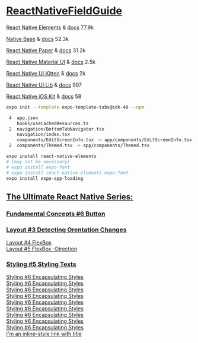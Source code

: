 # [ReactNativeFieldGuide](https://docs.expo.io/guides/userinterface/ 'User Interface Component Libraries')

[React Native Elements](https://react-native-training.github.io/react-native-elements/ 'updated: 02-01-2021, users 77.9k') & [docs](https://react-native-training.github.io/react-native-elements/docs/getting_started.html 'docs') 77.9k

[Native Base](https://nativebase.io/ 'updated: 01-27-2021, users 52.3k') & [docs](https://docs.nativebase.io/ 'docs') 52.3k

[React Native Paper](https://github.com/callstack/react-native-paper 'updated: 01-22-2021, users 31.2k') & [docs](https://callstack.github.io/react-native-paper/index.html 'docs') 31.2k

[React Native Material UI](https://github.com/xotahal/react-native-material-ui 'updated: 04-19-2019, users 2.5k') & [docs](https://github.com/xotahal/react-native-material-ui/blob/master/docs/GettingStarted.md 'docs') 2.5k

[React Native UI Kitten](https://akveo.github.io/react-native-ui-kitten/#/home 'updated: 09-08-2020, users 2k') & [docs](https://akveo.github.io/react-native-ui-kitten/#/docs/quick-start/getting-started 'docs') 2k

[React Native UI Lib](https://github.com/wix/react-native-ui-lib 'updated: 02-05-2021, users 997') & [docs](https://wix.github.io/react-native-ui-lib/ 'docs') 997

[React Native iOS Kit](https://github.com/callstack/react-native-ios-kit 'updated: 011-05-2020, users 58') & [docs](https://callstack.github.io/react-native-ios-kit/docs/installation.html 'docs') 58

```bash
expo init --template expo-template-tabs@sdk-40 --npm

 4  app.json
    hooks/useCachedResources.ts
 2  navigation/BottomTabNavigator.tsx
    navigation/index.tsx
    components/EditScreenInfo.tsx -> app/components/EditScreenInfo.tsx
 2  components/Themed.tsx -> app/components/Themed.tsx

expo install react-native-elements
# (may not be necessary)
# expo install expo-font
# expo install react-native-elements expo-font
expo install expo-app-loading
```

## [The Ultimate React Native Series:](https://codewithmosh.com/courses/887220/ 'Mosh HameDani')

### [Fundamental Concepts #6 Button](https://codewithmosh.com/courses/887220/lectures/16617561 'rnsf Functional Component')

### [Layout #3 Detecting Orentation Changes](https://www.google.com 'useDimensions')

[Layout #4 FlexBox](https://www.google.com 'Alt Shift Down Arrow 2:00')  
[Layout #5 FlexBox -Direction](https://www.google.com 'Control Space')

### [Styling #5 Styling Texts](https://codewithmosh.com/courses/887220/lectures/16617561 'expo install expo-font (OTF)')

[Styling #6 Encapsulating Styles](https://codewithmosh.com/courses/887220/lectures/16617561 'rnsf Functional Component  imrn  2:00 {children} rns')  
[Styling #6 Encapsulating Styles](https://codewithmosh.com/courses/887220/lectures/16617561 'rnsf Functional Component')  
[Styling #6 Encapsulating Styles](https://codewithmosh.com/courses/887220/lectures/16617561 'rnsf Functional Component')  
[Styling #6 Encapsulating Styles](https://codewithmosh.com/courses/887220/lectures/16617561 'rnsf Functional Component')  
[Styling #6 Encapsulating Styles](https://codewithmosh.com/courses/887220/lectures/16617561 'rnsf Functional Component')  
[Styling #6 Encapsulating Styles](https://codewithmosh.com/courses/887220/lectures/16617561 'rnsf Functional Component')  
[Styling #6 Encapsulating Styles](https://codewithmosh.com/courses/887220/lectures/16617561 'rnsf Functional Component')  
[Styling #6 Encapsulating Styles](https://codewithmosh.com/courses/887220/lectures/16617561 'rnsf Functional Component')  
[Styling #6 Encapsulating Styles](https://codewithmosh.com/courses/887220/lectures/16617561 'rnsf Functional Component')  
[I'm an inline-style link with title](https://www.google.com "Google's Homepage")
